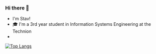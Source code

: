 ### Hi there 👋

<!-- [![Anurag's GitHub stats](https://github-readme-stats.vercel.app/api?username=stavspektor)](https://github.com/anuraghazra/github-readme-stats) -->

- I'm Stav!
- 🎓 I'm a 3rd year student in Information Systems Engineering at the Technion
- 
<!-- I'm into manipulating and exploring data 📊
I'm into AI and ML 🔬
And I'm into learning new things every single day!🙌🏽

🔭 I’m currently working on my Bs.c in Information Systems Engineering

🐍 I’m currently working with Python
-->

[![Top Langs](https://github-readme-stats.vercel.app/api/top-langs/?username=stavspektor&theme=jolly)](https://github.com/anuraghazra/github-readme-stats)


<!--
**stavspektor/stavspektor** is a ✨ _special_ ✨ repository because its `README.md` (this file) appears on your GitHub profile.

Here are some ideas to get you started:

- 🔭 I’m currently working on ...
- 🌱 I’m currently learning ...
- 👯 I’m looking to collaborate on ...
- 🤔 I’m looking for help with ...
- 💬 Ask me about ...
- 📫 How to reach me: ...
- 😄 Pronouns: ...
- ⚡ Fun fact: ...
-->
